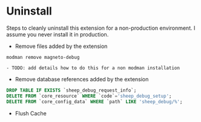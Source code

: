 # Uninstall

Steps to cleanly uninstall this extension for a non-production environment. I assume you never install it in production.

- Remove files added by the extension
```
modman remove magneto-debug
```
    - TODO: add details how to do this for a non modman installation

- Remove database references added by the extension
```sql
DROP TABLE IF EXISTS `sheep_debug_request_info`;
DELETE FROM `core_resource` WHERE `code`='sheep_debug_setup';
DELETE FROM `core_config_data` WHERE `path` LIKE 'sheep_debug/%';
```

- Flush Cache

